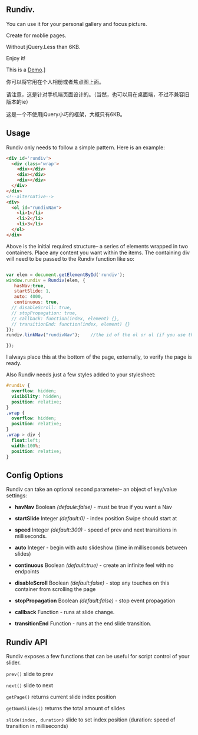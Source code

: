 ## Rundiv.
  You can use it for your personal gallery and focus picture.
  
  Create for moblie pages.
  
  Without jQuery.Less than 6KB.
  
  Enjoy it!

  This is a [Demo](http://1.rundiv.sinaapp.com/index.html).]
  
  你可以将它用在个人相册或者焦点图上面。
  
  请注意，这是针对手机端页面设计的。（当然，也可以用在桌面端，不过不兼容旧版本的ie）
  
  这是一个不使用jQuery小巧的框架，大概只有6KB。
  
  
## Usage
Rundiv only needs to follow a simple pattern. Here is an example:

``` html
<div id='rundiv'>
  <div class='wrap'>
    <div></div>
    <div></div>
    <div></div>
  </div>
</div>
<!--alternative-->
<div>
  <ol id="rundivNav">  
    <li>1</li>
    <li>2</li>
    <li>3</li>
  </ol>
</div>
```

Above is the initial required structure– a series of elements wrapped in two containers. Place any content you want within the items. The containing div will need to be passed to the Rundiv function like so:

``` js

var elem = document.getElementById('rundiv');
window.rundiv = Rundiv(elem, {
   hasNav:true,
   startSlide: 1,
   auto: 4000,
   continuous: true,
  // disableScroll: true,
  // stopPropagation: true,
  // callback: function(index, element) {},
  // transitionEnd: function(index, element) {}
});
rundiv.linkNav("rundivNav");    //the id of the ol or ul (if you use this,please make sure hasNav:true) 

});
```

I always place this at the bottom of the page, externally, to verify the page is ready.

Also Rundiv needs just a few styles added to your stylesheet:

``` css
#rundiv {
  overflow: hidden;
  visibility: hidden;
  position: relative;
}
.wrap {
  overflow: hidden;
  position: relative;
}
.wrap > div {
  float:left;
  width:100%;
  position: relative;
}
```

## Config Options

Rundiv can take an optional second parameter– an object of key/value settings:

- **havNav** Boolean *(defaule:false)* - must be true if you want a Nav

- **startSlide** Integer *(default:0)* - index position Swipe should start at

-	**speed** Integer *(default:300)* - speed of prev and next transitions in milliseconds.

- **auto** Integer - begin with auto slideshow (time in milliseconds between slides)

- **continuous** Boolean *(default:true)* - create an infinite feel with no endpoints

- **disableScroll** Boolean *(default:false)* - stop any touches on this container from scrolling the page

- **stopPropagation** Boolean *(default:false)* - stop event propagation
 
-	**callback** Function - runs at slide change.

- **transitionEnd** Function - runs at the end slide transition.


## Rundiv API

Rundiv exposes a few functions that can be useful for script control of your slider.

`prev()` slide to prev

`next()` slide to next

`getPage()` returns current slide index position

`getNumSlides()` returns the total amount of slides

`slide(index, duration)` slide to set index position (duration: speed of transition in milliseconds)

